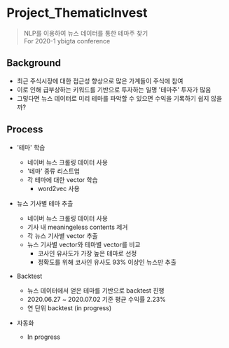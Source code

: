 # Project_ThematicInvest
> NLP를 이용하여 뉴스 데이터를 통한 테마주 찾기  
> For 2020-1 ybigta conference

## Background
- 최근 주식시장에 대한 접근성 향상으로 많은 가계들이 주식에 참여
- 이로 인해 급부상하는 키워드를 기반으로 투자하는 일명 '테마주' 투자가 많음
- 그렇다면 뉴스 데이터로 미리 테마를 파악할 수 있으면 수익을 기록하기 쉽지 않을까?

## Process
- '테마' 학습
  - 네이버 뉴스 크롤링 데이터 사용
  - '테마' 종류 리스트업
  - 각 테마에 대한 vector 학습
    - word2vec 사용
    
- 뉴스 기사별 테마 추츨
  - 네이버 뉴스 크롤링 데이터 사용
  - 기사 내 meaningeless contents 제거
  - 각 뉴스 기사별 vector 추출
  - 뉴스 기사별 vector와 테마별 vector를 비교
    - 코사인 유사도가 가장 높은 테마로 선정
    - 정확도를 위해 코사인 유사도 93% 이상인 뉴스만 추출
    
- Backtest
  - 뉴스 데이터에서 얻은 테마를 기반으로 backtest 진행
  - 2020.06.27 ~ 2020.07.02 기준 평균 수익률 2.23%
  - 연 단위 backtest (in progress)

- 자동화
  - In progress
